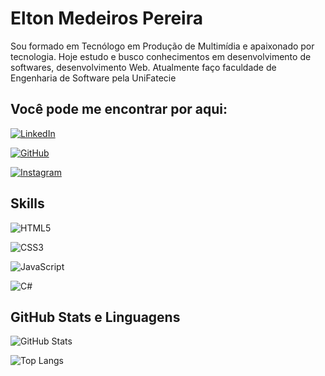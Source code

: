 # Elton Medeiros Pereira

Sou formado em Tecnólogo em Produção de Multimídia e apaixonado por tecnologia. Hoje estudo e busco conhecimentos em desenvolvimento de softwares, desenvolvimento Web.
Atualmente faço faculdade de Engenharia de Software pela UniFatecie

## Você pode me encontrar por aqui:

[![LinkedIn](https://img.shields.io/badge/LinkedIn-000?style=for-the-badge&logo=linkedin&logoColor=0E76A8)](https://www.linkedin.com/in/elton-m-pereira/)

[![GitHub](https://img.shields.io/badge/GitHub-000?style=for-the-badge&logo=github&logoColor=fff)](https://github.com/eltonmpereira/)

[![Instagram](https://img.shields.io/badge/Instagram-000?style=for-the-badge&logo=instagram)](https://www.instagram.com/eltonmpereira/)

## Skills

![HTML5](https://img.shields.io/badge/HTML5-000?style=for-the-badge&logo=html5)

![CSS3](https://img.shields.io/badge/CSS3-000?style=for-the-badge&logo=css3&logoColor=264CE4)

![JavaScript](https://img.shields.io/badge/JavaScript-000?style=for-the-badge&logo=javascript)

![C#](https://img.shields.io/badge/C%23-000?style=for-the-badge&logo=c-sharp&logoColor=823085)

## GitHub Stats e Linguagens

![GitHub Stats](https://github-readme-stats.vercel.app/api?username=eltonmpereira&theme=transparent&bg_color=000&border_color=30A3DC&show_icons=true&icon_color=30A3DC&title_color=E94D5F&text_color=FFF)

![Top Langs](https://github-readme-stats-git-masterrstaa-rickstaa.vercel.app/api/top-langs/?username=eltonmpereira&layout=compact&bg_color=000&border_color=30A3DC&title_color=E94D5F&text_color=FFF)
